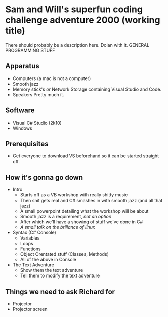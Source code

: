 Sam and Will's superfun coding challenge adventure 2000 (working title)
=================

There should probably be a description here. Dolan with it.
GENERAL PROGRAMMING STUFF

Apparatus
----
* Computers (a mac is not a computer)
* Smooth jazz  
* Memory stick's *or* Network Storage containing Visual Studio and Code.
* Speakers
Pretty much it.

Software
----
* Visual C# Studio (2k10)
* Windows

Prerequisites
----
* Get everyone to download VS beforehand so it can be started straight off.

How it's gonna go down
----
* Intro
    * Starts off as a VB workshop with really shitty music 
    * Then shit gets real and C# smashes in with smooth jazz (and all that jazz)
    * A small powerpoint detailing what the workshop will be about
    * Smooth jazz is a requirement, *not an option*
    * After which we'll have a showing of stuff we've done in C#
    * *A small talk on the brillance of linux*
* Syntax (C# Console)
    * Variables
    * Loops
    * Functions
    * Object Orentated stuff (Classes, Methods)
    * All of the above in Console
* The Text Adventure
    * Show them the text adventure
    * Tell them to modify the text adventure

Things we need to ask Richard for
----
* Projector
* Projector screen
